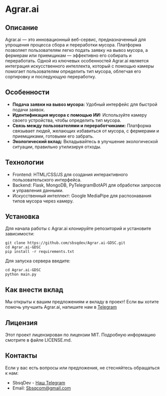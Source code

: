# Agrar.ai

## Описание

Agrar.ai — это инновационный веб-сервис, предназначенный для упрощения процесса сбора и переработки мусора. Платформа позволяет пользователям легко подать заявку на вывоз мусора, а фермерам или приемщикам — эффективно его собирать и переработать. Одной из ключевых особенностей Agrar.ai является интеграция искусственного интеллекта, который с помощью камеры помогает пользователям определить тип мусора, облегчая его сортировку и последующую переработку.

## Особенности

- **Подача заявки на вывоз мусора:** Удобный интерфейс для быстрой подачи заявок.
- **Идентификация мусора с помощью ИИ:** Используйте камеру своего устройства, чтобы определить тип мусора.
- **Связь между пользователями и переработчиками:** Платформа связывает людей, желающих избавиться от мусора, с фермерами и приемщиками, готовыми его забрать.
- **Экологический вклад:** Вкладывайтесь в улучшение экологической ситуации, правильно утилизируя отходы.

## Технологии

- Frontend: HTML/CSS/JS для создания интерактивного пользовательского интерфейса.
- Backend: Flask, MongoDB, PyTelegramBotAPI для обработки запросов и управления данными.
- Искусственный интеллект: Google MediaPipe для распознавания типов мусора через камеру.

## Установка

Для начала работы с Agrar.ai клонируйте репозиторий и установите зависимости:
```
git clone https://github.com/sbsqdev/Agrar.ai-GDSC.git
cd Agrar.ai-GDSC
pip install -r requirements.txt
```
Для запуска сервера введите:
```
cd Agrar.ai-GDSC
python main.py
````

## Как внести вклад

Мы открыты к вашим предложениям и вкладу в проект! Если вы хотите помочь улучшить Agrar.ai, напишите нам в [Telegram](https://t.me/sbsqcom)

## Лицензия

Этот проект лицензирован по лицензии MIT. Подробную информацию смотрите в файле LICENSE.md.

## Контакты

Если у вас есть вопросы или предложения, не стесняйтесь обращаться к нам:

- SbsqDev - [Наш Telegram](https://t.me/sbsqcom)
- Email: Sbsqcom@gmail.com

